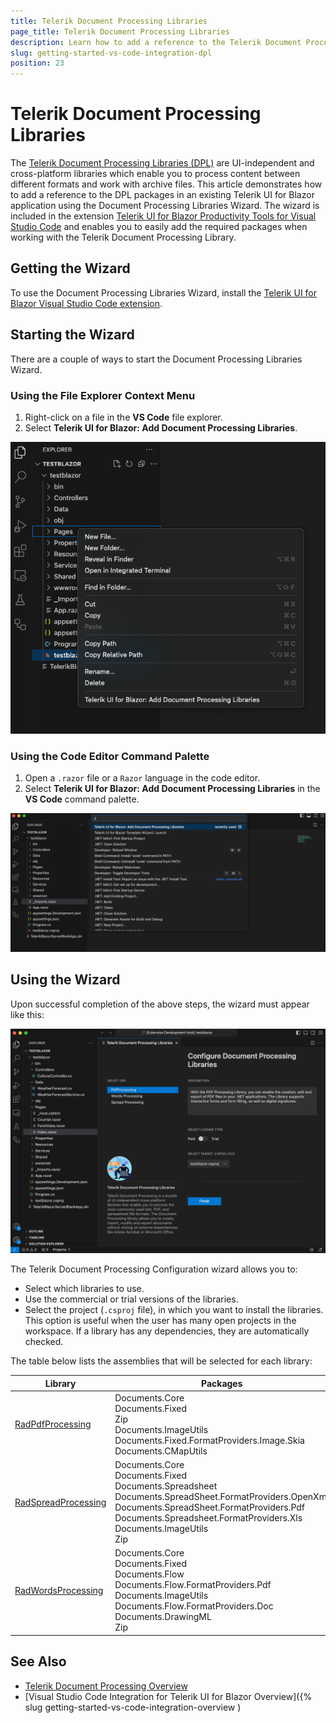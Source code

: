 ```yaml
---
title: Telerik Document Processing Libraries
page_title: Telerik Document Processing Libraries
description: Learn how to add a reference to the Telerik Document Processing packages to an existing Telerik UI for Blazor application using the Document Processing Libraries Wizard.
slug: getting-started-vs-code-integration-dpl
position: 23
---
```


# Telerik Document Processing Libraries

The [Telerik Document Processing Libraries (DPL)](https://www.telerik.com/document-processing-libraries) are UI-independent and cross-platform libraries which enable you to process content between different formats and work with archive files. This article demonstrates how to add a reference to the DPL packages in an existing Telerik UI for Blazor application using the Document Processing Libraries Wizard. The wizard is included in the extension [Telerik UI for Blazor Productivity Tools for Visual Studio Code](https://marketplace.visualstudio.com/items?itemName=TelerikInc.blazortemplatewizard) and enables you to easily add the required packages when working with the Telerik Document Processing Library.

## Getting the Wizard

To use the Document Processing Libraries Wizard, install the [Telerik UI for Blazor Visual Studio Code extension](https://marketplace.visualstudio.com/items?itemName=TelerikInc.blazortemplatewizard).

## Starting the Wizard

There are a couple of ways to start the Document Processing Libraries Wizard.

### Using the File Explorer Context Menu

1. Right-click on a file in the **VS Code** file explorer.
1. Select **Telerik UI for Blazor: Add Document Processing Libraries**.

![Configure Document Processing Wizard, Context Menu](images/DPLBlazor_ContextMenu.png)

### Using the Code Editor Command Palette

1. Open a `.razor` file or a `Razor` language in the code editor.
1. Select **Telerik UI for Blazor: Add Document Processing Libraries** in the **VS Code** command palette.

![Configure Document Processing Wizard, Command Palette](images/DPLBlazor_Pallete.png)

## Using the Wizard

Upon successful completion of the above steps, the wizard must appear like this:

![Configure Document Processing Wizard](images/DPLWizardBlazor.png "Configure Document Processing Wizard")

The Telerik Document Processing Configuration wizard allows you to:

* Select which libraries to use.
* Use the commercial or trial versions of the libraries.
* Select the project (`.csproj` file), in which you want to install the libraries. This option is useful when the user has many open projects in the workspace. If a library has any dependencies, they are automatically checked.

The table below lists the assemblies that will be selected for each library:

| Library | Packages |
| --- | --- |
| [RadPdfProcessing](slug://dpl-in-blazor) | Documents.Core <br /> Documents.Fixed <br /> Zip <br /> Documents.ImageUtils <br /> Documents.Fixed.FormatProviders.Image.Skia <br /> Documents.CMapUtils |
| [RadSpreadProcessing](slug://dpl-in-blazor) | Documents.Core <br /> Documents.Fixed <br /> Documents.Spreadsheet <br /> Documents.SpreadSheet.FormatProviders.OpenXml <br /> Documents.SpreadSheet.FormatProviders.Pdf <br /> Documents.Spreadsheet.FormatProviders.Xls <br /> Documents.ImageUtils <br /> Zip |
| [RadWordsProcessing](slug://dpl-in-blazor) | Documents.Core <br /> Documents.Fixed <br /> Documents.Flow <br /> Documents.Flow.FormatProviders.Pdf <br /> Documents.ImageUtils <br /> Documents.Flow.FormatProviders.Doc <br /> Documents.DrawingML <br /> Zip |


## See Also

* [Telerik Document Processing Overview](slug://dpl-in-blazor)
* [Visual Studio Code Integration for Telerik UI for Blazor Overview]({% slug getting-started-vs-code-integration-overview )
